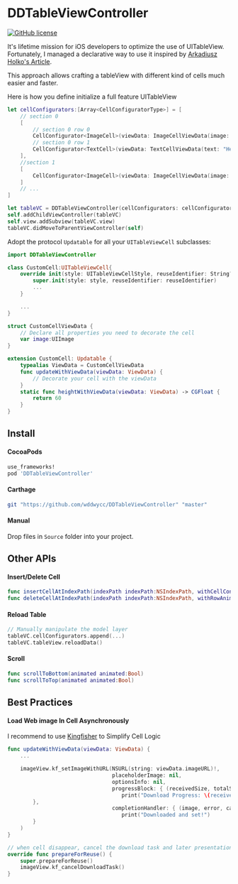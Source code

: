 # DDTableViewController
[![GitHub license](https://img.shields.io/badge/license-MIT-blue.svg)](https://raw.githubusercontent.com/wddwycc/DDTableViewController/master/LICENSE)

It's lifetime mission for iOS developers to optimize the use of UITableView. Fortunately, I managed a declarative way to use it inspired by [Arkadiusz Holko's Article](http://holko.pl/2016/01/05/typed-table-view-controller/).

This approach allows crafting a tableView with different kind of cells much easier and faster.


Here is how you define initialize a full feature UITableView

```swift
let cellConfigurators:[Array<CellConfiguratorType>] = [
    // section 0
    [
        // section 0 row 0
        CellConfigurator<ImageCell>(viewData: ImageCellViewData(image: UIImage(named: "sample.png")!), initFromNib: false),
        // section 0 row 1
        CellConfigurator<TextCell>(viewData: TextCellViewData(text: "Hello World"), initFromNib: false)
    ],
    //section 1
    [
        CellConfigurator<ImageCell>(viewData: ImageCellViewData(image: UIImage(named: "sample2.png")!), initFromNib: false)
    ]
    // ...
]

let tableVC = DDTableViewController(cellConfigurators: cellConfigurators)
self.addChildViewController(tableVC)
self.view.addSubview(tableVC.view)
tableVC.didMoveToParentViewController(self)
```

Adopt the protocol `Updatable` for all your `UITableViewCell` subclasses:

```swift
import DDTableViewController

class CustomCell:UITableViewCell{
    override init(style: UITableViewCellStyle, reuseIdentifier: String?) {
        super.init(style: style, reuseIdentifier: reuseIdentifier)
        ...
    }

    ...
}

struct CustomCellViewData {
    // Declare all properties you need to decorate the cell
    var image:UIImage
}

extension CustomCell: Updatable {
    typealias ViewData = CustomCellViewData
    func updateWithViewData(viewData: ViewData) {
        // Decorate your cell with the viewData
    }
    static func heightWithViewData(viewData: ViewData) -> CGFloat {
        return 60
    }
}
```



## Install

#### CocoaPods

```ruby
use_frameworks!
pod 'DDTableViewController'
```

#### Carthage

```sh
git "https://github.com/wddwycc/DDTableViewController" "master"
```

#### Manual
Drop files in `Source` folder into your project.


## Other APIs

#### Insert/Delete Cell

```swift
func insertCellAtIndexPath(indexPath indexPath:NSIndexPath, withCellConfigurator cellConfigurator:CellConfiguratorType, RowAnimation animation:UITableViewRowAnimation)
func deleteCellAtIndexPath(indexPath indexPath:NSIndexPath, withRowAnimation animation:UITableViewRowAnimation)
```

#### Reload Table

```swift
// Manually manipulate the model layer
tableVC.cellConfigurators.append(...)
tableVC.tableView.reloadData()
```

#### Scroll

```swift
func scrollToBottom(animated animated:Bool)
func scrollToTop(animated animated:Bool)
```

## Best Practices

#### Load Web image In Cell Asynchronously
I recommend to use [Kingfisher](https://github.com/onevcat/Kingfisher) to Simplify Cell Logic

```swift
func updateWithViewData(viewData: ViewData) {
    ...

    imageView.kf_setImageWithURL(NSURL(string: viewData.imageURL)!,
                                 placeholderImage: nil,
                                 optionsInfo: nil,
                                 progressBlock: { (receivedSize, totalSize) -> () in
                                    print("Download Progress: \(receivedSize)/\(totalSize)")
        },
                                 completionHandler: { (image, error, cacheType, imageURL) -> () in
                                    print("Downloaded and set!")
        }
    )
}

// when cell disappear, cancel the download task and later presentation.
override func prepareForReuse() {
    super.prepareForReuse()
    imageView.kf_cancelDownloadTask()
}


```
